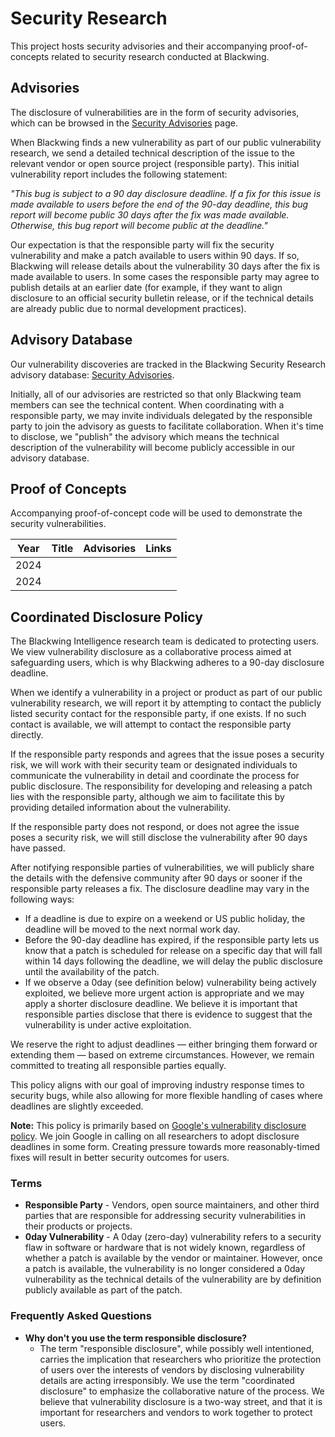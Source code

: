 # Security Research

This project hosts security advisories and their accompanying proof-of-concepts related to security research conducted at Blackwing.

## Advisories

The disclosure of vulnerabilities are in the form of security advisories, which can be browsed in the [Security
Advisories](https://github.com/BlackwingHQ/security-research/security/advisories?state=published)
page.

When Blackwing finds a new vulnerability as part of our public vulnerability research, we send a detailed technical description of the issue to the relevant vendor or open source project (responsible party). This initial vulnerability report includes the following statement:

_"This bug is subject to a 90 day disclosure deadline. If a fix for this issue is made available to users before the end of the 90-day deadline, this bug report will become public 30 days after the fix was made available. Otherwise, this bug report will become public at the deadline."_

Our expectation is that the responsible party will fix the security vulnerability and make a patch available to users within 90 days. If so, Blackwing will release details about the vulnerability 30 days after the fix is made available to users. In some cases the responsible party may agree to publish details at an earlier date (for example, if they want to align disclosure to an official security bulletin release, or if the technical details are already public due to normal development practices).

## Advisory Database
Our vulnerability discoveries are tracked in the Blackwing Security Research advisory database: [Security Advisories](https://github.com/BlackwingHQ/security-research/security/advisories). 

Initially, all of our advisories are restricted so that only Blackwing team members can see the technical content. When coordinating with a responsible party, we may invite individuals delegated by the responsible party to join the advisory as guests to facilitate collaboration. When it's time to disclose, we "publish" the advisory which means the technical description of the vulnerability will become publicly accessible in our advisory database.

## Proof of Concepts

Accompanying proof-of-concept code will be used to demonstrate the
security vulnerabilities.

| Year | Title | Advisories | Links |
| ---- | ----- | ---------- | ----- |
| 2024 | | | 
| 2024 | | | 


## Coordinated Disclosure Policy

The Blackwing Intelligence research team is dedicated to protecting users. We view vulnerability disclosure as a collaborative process aimed at safeguarding users, which is why Blackwing adheres to a 90-day disclosure deadline.

When we identify a vulnerability in a project or product as part of our public vulnerability research, we will report it by attempting to contact the publicly listed security contact for the responsible party, if one exists. If no such contact is available, we will attempt to contact the responsible party directly.

If the responsible party responds and agrees that the issue poses a security risk, we will work with their security team or designated individuals to communicate the vulnerability in detail and coordinate the process for public disclosure. The responsibility for developing and releasing a patch lies with the responsible party, although we aim to facilitate this by providing detailed information about the vulnerability.

If the responsible party does not respond, or does not agree the issue poses a security risk, we will still disclose the vulnerability after 90 days have passed.

After notifying responsible parties of vulnerabilities, we will publicly share the details with the defensive community after 90 days or sooner if the responsible party releases a fix. The disclosure deadline may vary in the following ways:

- If a deadline is due to expire on a weekend or US public holiday, the deadline will be moved to the next normal work day.
- Before the 90-day deadline has expired, if the responsible party lets us know that a patch is scheduled for release on a specific day that will fall within 14 days following the deadline, we will delay the public disclosure until the availability of the patch.
- If we observe a 0day (see definition below) vulnerability being actively exploited, we believe more urgent action is appropriate and we may apply a shorter disclosure deadline. We believe it is important that responsible parties disclose that there is evidence to suggest that the vulnerability is under active exploitation.

We reserve the right to adjust deadlines — either bringing them forward or extending them — based on extreme circumstances. However, we remain committed to treating all responsible parties equally.

This policy aligns with our goal of improving industry response times to security bugs, while also allowing for more flexible handling of cases where deadlines are slightly exceeded.

**Note:** This policy is primarily based on [Google's vulnerability disclosure policy](https://about.google/appsecurity/). We join Google in calling on all researchers to adopt disclosure deadlines in some form. Creating pressure towards more reasonably-timed fixes will result in better security outcomes for users. 

### Terms
- **Responsible Party** - Vendors, open source maintainers, and other third parties that are responsible for addressing security vulnerabilities in their products or projects.
- **0day Vulnerability** - A 0day (zero-day) vulnerability refers to a security flaw in software or hardware that is not widely known, regardless of whether a patch is available by the vendor or maintainer. However, once a patch is available, the vulnerability is no longer considered a 0day vulnerability as the technical details of the vulnerability are by definition publicly available as part of the patch.

### Frequently Asked Questions
- **Why don't you use the term responsible disclosure?**
    - The term "responsible disclosure", while possibly well intentioned, carries the implication that researchers who prioritize the protection of users over the interests of vendors by disclosing vulnerability details are acting irresponsibly. We use the term "coordinated disclosure" to emphasize the collaborative nature of the process. We believe that vulnerability disclosure is a two-way street, and that it is important for researchers and vendors to work together to protect users.
